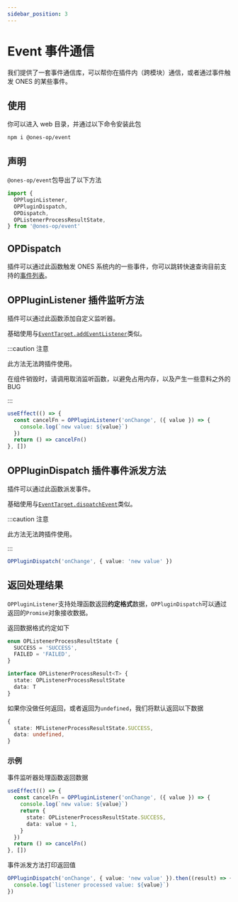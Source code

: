 ```yaml
---
sidebar_position: 3
---
```


# Event 事件通信

我们提供了一套事件通信库，可以帮你在插件内（跨模块）通信，或者通过事件触发 ONES 的某些事件。

## 使用

你可以进入 web 目录，并通过以下命令安装此包

```bash npm2yarn
npm i @ones-op/event
```

## 声明

`@ones-op/event`包导出了以下方法

```typescript
import {
  OPPluginListener,
  OPPluginDispatch,
  OPDispatch,
  OPListenerProcessResultState,
} from '@ones-op/event'
```

## OPDispatch

插件可以通过此函数触发 ONES 系统内的一些事件，你可以跳转快速查询目前支持的[事件列表]()。

## OPPluginListener 插件监听方法

插件可以通过此函数添加自定义监听器。

基础使用与[`EventTarget.addEventListener`](https://developer.mozilla.org/en-US/docs/Web/API/EventTarget/addEventListener)类似。

:::caution 注意

此方法无法跨插件使用。

在组件销毁时，请调用取消监听函数，以避免占用内存，以及产生一些意料之外的 BUG

:::

```typescript
useEffect(() => {
  const cancelFn = OPPluginListener('onChange', ({ value }) => {
    console.log(`new value: ${value}`)
  })
  return () => cancelFn()
}, [])
```

## OPPluginDispatch 插件事件派发方法

插件可以通过此函数派发事件。

基础使用与[`EventTarget.dispatchEvent`](https://developer.mozilla.org/en-US/docs/Web/API/EventTarget/dispatchEvent)类似。

:::caution 注意

此方法无法跨插件使用。

:::

```typescript
OPPluginDispatch('onChange', { value: 'new value' })
```

## 返回处理结果

`OPPluginListener`支持处理函数返回**约定格式**数据，`OPPluginDispatch`可以通过返回的`Promise`对象接收数据。

返回数据格式约定如下

```typescript
enum OPListenerProcessResultState {
  SUCCESS = 'SUCCESS',
  FAILED = 'FAILED',
}

interface OPListenerProcessResult<T> {
  state: OPListenerProcessResultState
  data: T
}
```

如果你没做任何返回，或者返回为`undefined`，我们将默认返回以下数据

```typescript
{
  state: MFListenerProcessResultState.SUCCESS,
  data: undefined,
}
```

### 示例

事件监听器处理函数返回数据

```typescript title="listener"
useEffect(() => {
  const cancelFn = OPPluginListener('onChange', ({ value }) => {
    console.log(`new value: ${value}`)
    return {
      state: OPListenerProcessResultState.SUCCESS,
      data: value + 1,
    }
  })
  return () => cancelFn()
}, [])
```

事件派发方法打印返回值

```typescript title="dispatch"
OPPluginDispatch('onChange', { value: 'new value' }).then((result) => {
  console.log(`listener processed value: ${value}`)
})
```
